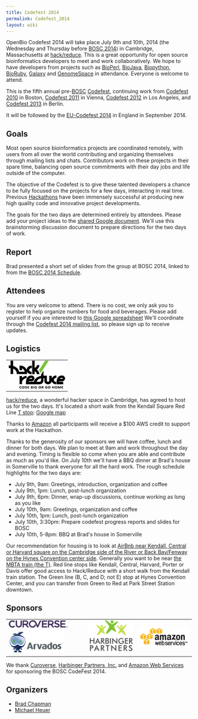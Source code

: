 ```yaml
---
title: Codefest 2014
permalink: Codefest_2014
layout: wiki
---
```


OpenBio Codefest 2014 will take place July 9th and 10th, 2014 (the
Wednesday and Thursday before [BOSC 2014](BOSC_2014 "wikilink")) in
Cambridge, Massachusetts at [hack/reduce](https://www.hackreduce.org/).
This is a great opportunity for open source bioinformatics developers to
meet and work collaboratively. We hope to have developers from projects
such as [BioPerl](https://bioperl.org),
[BioJava](https://www.biojava.org), [Biopython](https://biopython.org),
[BioRuby](https://www.bioruby.org), [Galaxy](http://wiki.g2.bx.psu.edu/)
and [GenomeSpace](http://www.genomespace.org) in attendance. Everyone is
welcome to attend.

This is the fifth annual pre-[BOSC](BOSC "wikilink")
[Codefest](Codefest "wikilink"), continuing work from [Codefest
2010](Codefest_2010 "wikilink") in Boston, [Codefest
2011](Codefest_2011 "wikilink") in Vienna, [Codefest
2012](Codefest_2012 "wikilink") in Los Angeles, and [Codefest
2013](Codefest_2013 "wikilink") in Berlin.

It will be followed by the [EU-Codefest
2014](EU-Codefest_2014 "wikilink") in England in September 2014.

## Goals

Most open source bioinformatics projects are coordinated remotely, with
users from all over the world contributing and organizing themselves
through mailing lists and chats. Contributors work on these projects in
their spare time, balancing open source commitments with their day jobs
and life outside of the computer.

The objective of the Codefest is to give these talented developers a
chance to be fully focused on the projects for a few days, interacting
in real time. Previous [Hackathons](Hackathons "wikilink") have been
immensely successful at producing new high quality code and innovative
project developments.

The goals for the two days are determined entirely by attendees. Please
add your project ideas to the [shared Google
document](https://docs.google.com/document/d/1yADE2bb0rEU6TASxuSPsvTdHvh_rtCXzJrsL3NWzxXE/edit?usp=sharing).
We'll use this brainstorming discussion document to prepare directions
for the two days of work.

## Report

Brad presented a short set of slides from the group at BOSC 2014, linked
to from the [BOSC 2014 Schedule](BOSC_2014_Schedule "wikilink").

## Attendees

You are very welcome to attend. There is no cost, we only ask you to
register to help organize numbers for food and beverages. Please add
yourself if you are interested to [this Google
spreadsheet](https://docs.google.com/spreadsheet/ccc?key=0Agxg-o4ZmoZ4dHU1OXhrczV3Q3d5eE9CUVhBc1dGNWc&usp=sharing)
We'll coordinate through the [Codefest 2014 mailing
list](https://groups.google.com/forum/?fromgroups#!forum/openbio-codefest-2014),
so please sign up to receive updates.

## Logistics

<table>
<tbody>
<tr class="odd">
<td>
<a href="https://www.hackreduce.org/">
<img src="hack-reduce-logo.png" title="hack/reduce logo" width="153" />
</a>
</td>
</tr>
</tbody>
</table>

[hack/reduce](https://www.hackreduce.org/), a wonderful hacker space in
Cambridge, has agreed to host us for the two days. It's located a short
walk from the Kendall Square Red Line [T stop](http://mbta.com/):
[Google map](http://goo.gl/maps/c8qkV)

Thanks to [Amazon](https://aws.amazon.com) all participants will receive
a \$100 AWS credit to support work at the Hackathon.

Thanks to the generosity of our sponsors we will have coffee, lunch and
dinner for both days. We plan to meet at 9am and work throughout the day
and evening. Timing is flexible so come when you are able and contribute
as much as you'd like. On July 10th we'll have a BBQ dinner at Brad's
house in Somerville to thank everyone for all the hard work. The rough
schedule highlights for the two days are:

- July 9th, 9am: Greetings, introduction, organization and coffee
- July 9th, 1pm: Lunch, post-lunch organization
- July 9th, 6pm: Dinner, wrap-up discussions, continue working as long
  as you like
- July 10th, 9am: Greetings, organization and coffee
- July 10th, 1pm: Lunch, post-lunch organization
- July 10th, 3:30pm: Prepare codefest progress reports and slides for
  BOSC
- July 10th, 5-8pm: BBQ at Brad's house in Somerville

Our recommendation for housing is to look at [AirBnb near Kendall,
Central or Harvard square on the Cambridge side of the River or Back
Bay/Fenway on the Hynes Convention center
side](https://www.airbnb.com/s/boston--ma?checkin=07/08/2014&checkout=07/11/2014&price_max=250&sw_lat=42.336674148099135&sw_lng=-71.11771635949663&ne_lat=42.37715666811412&ne_lng=-71.06630377709917&zoom=14&search_by_map=true).
Generally you want to be near [the MBTA train (the
T)](http://mbta.com/schedules_and_maps/subway/). Red line stops like
Kendall, Central, Harvard, Porter or Davis offer good access to
Hack/Reduce with a short walk from the Kendall train station. The Green
line (B, C, and D; not E) stop at Hynes Convention Center, and you can
transfer from Green to Red at Park Street Station downtown.

## Sponsors

<table>
<tbody>
<tr class="odd">
<td>
<a href="https://curoverse.com">
<img src="Curoverse_logo.png" title="Curoverse logo" width="175" />
</a>
</td>
<td rowspan="2"><p>        </p></td>
<td rowspan="2">
<a href="https://harbinger-partners.com/">
<img src="HP-logo-no-tagline.png" title="Harbinger Partners logo"
width="131" />
</a>
</td>
<td rowspan="2">
<a href="https://aws.amazon.com/">
<img src="Aws-logo.jpeg" title="AWS logo" width="150" />
</a>
</td>
</tr>
<tr class="even">
<td>
<a href="https://arvados.org/">
<img src="Arvados.png" title="Arvados logo" width="150" />
</a>
</td>
</tr>
</tbody>
</table>

We thank [Curoverse](https://curoverse.com), [Harbinger Partners,
Inc.](http://harbinger-partners.com/) and [Amazon Web
Services](http://aws.amazon.com/) for sponsoring the BOSC CodeFest 2014.

## Organizers

- [Brad Chapman](http://bcbio.wordpress.com/)
- [Michael Heuer](http://github.com/heuermh/)
